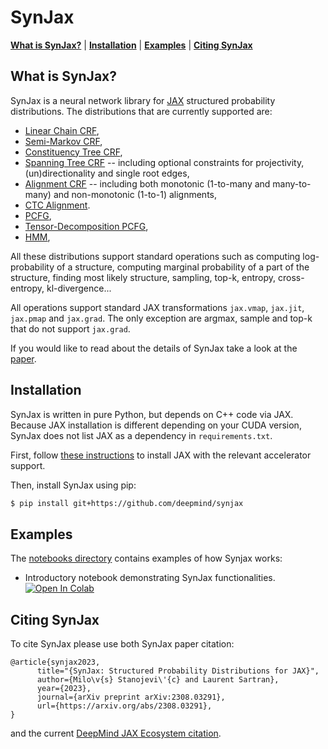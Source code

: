 # SynJax

[**What is SynJax?**](#what-is-synjax)
| [**Installation**](#installation)
| [**Examples**](#examples)
| [**Citing SynJax**](#citing-synjax)

## What is SynJax?<a id="what-is-synjax"></a>

SynJax is a neural network library for [JAX](https://github.com/google/jax) structured probability
distributions. The distributions that are currently supported are:

* [Linear Chain CRF](https://github.com/deepmind/synjax/tree/master/synjax/_src/linear_chain_crf.py),
* [Semi-Markov CRF](https://github.com/deepmind/synjax/tree/master/synjax/_src/semi_markov_crf.py),
* [Constituency Tree CRF](https://github.com/deepmind/synjax/tree/master/synjax/_src/constituency_tree_crf.py),
* [Spanning Tree CRF](https://github.com/deepmind/synjax/tree/master/synjax/_src/spanning_tree_crf.py) -- including optional constraints for projectivity, (un)directionality and single root edges,
* [Alignment CRF](https://github.com/deepmind/synjax/tree/master/synjax/_src/alignment_simple.py) -- including both monotonic (1-to-many and many-to-many) and non-monotonic (1-to-1) alignments,
* [CTC Alignment](https://github.com/deepmind/synjax/tree/master/synjax/_src/ctc.py).
* [PCFG](https://github.com/deepmind/synjax/tree/master/synjax/_src/constituency_pcfg.py),
* [Tensor-Decomposition PCFG](https://github.com/deepmind/synjax/tree/master/synjax/_src/constituency_tensor_decomposition_pcfg.py),
* [HMM](https://github.com/deepmind/synjax/tree/master/synjax/_src/hmm.py),

All these distributions support standard operations such as computing log-probability of a structure, computing marginal probability of a part of the structure, finding most likely structure, sampling, top-k, entropy, cross-entropy, kl-divergence...

All operations support standard JAX transformations `jax.vmap`, `jax.jit`, `jax.pmap` and `jax.grad`. The only exception are argmax, sample and top-k that do not support `jax.grad`.

If you would like to read about the details of SynJax take a look at the [paper](https://arxiv.org/abs/2308.03291).

## Installation<a id="installation"></a>

SynJax is written in pure Python, but depends on C++ code via JAX.
Because JAX installation is different depending on your CUDA version,
SynJax does not list JAX as a dependency in `requirements.txt`.

First, follow [these instructions](https://github.com/google/jax#installation)
to install JAX with the relevant accelerator support.

Then, install SynJax using pip:

```bash
$ pip install git+https://github.com/deepmind/synjax
```

## Examples<a id="examples"></a>

The [notebooks directory](https://github.com/deepmind/synjax/tree/master/notebooks) contains examples of how Synjax works:

* Introductory notebook demonstrating SynJax functionalities. [![Open In Colab](https://colab.research.google.com/assets/colab-badge.svg)](https://colab.research.google.com/github/deepmind/synjax/blob/master/notebooks/introduction_to_synjax.ipynb)

## Citing SynJax<a id="citing-synjax"></a>

To cite SynJax please use both SynJax paper citation:

```
@article{synjax2023,
      title="{SynJax: Structured Probability Distributions for JAX}",
      author={Milo\v{s} Stanojevi\'{c} and Laurent Sartran},
      year={2023},
      journal={arXiv preprint arXiv:2308.03291},
      url={https://arxiv.org/abs/2308.03291},
}
```
and the current [DeepMind JAX Ecosystem citation](https://github.com/deepmind/jax/blob/main/deepmind2020jax.txt).


